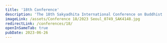 ```yaml
---
title: '18th Conference'
description: 'The 18th Sakyadhita International Conference on Buddhist Women was hosted jointly by the Korean Bhiksuni Association and Sakyadhita Korea from June 23 to 27, 2023'
imageLink: /assets/Conference 18/2023 Seoul_0749_SAK4148.jpg
redirectLink: /conferences/18/
openInSameTab: true
pubDate: 2023-06-26
---
```

